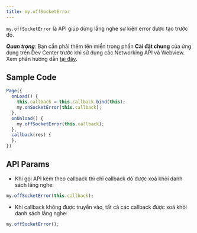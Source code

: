 ```yaml
---
title: my.offSocketError
---
```


`my.offSocketError` là API giúp dừng lắng nghe sự kiện error được tạo trước đó.

***Quan trọng***: Bạn cần phải thêm tên miền trong phần **Cài đặt chung** của ứng dụng trên Dev Center trước khi sử dụng các Networking API và Webview. Xem phần hướng dẫn [tại đây](/docs/backend-api/overview#tên-miền).

## Sample Code

```js
Page({
  onLoad() {
    this.callback = this.callback.bind(this);
    my.onSocketError(this.callback);
  },
  onUnload() {
    my.offSocketError(this.callback);
  },
  callback(res) {
  },
})
```

## API Params

- Khi gọi API kèm theo callback thì chỉ callback đó được xoá khỏi danh sách lắng nghe:

```js
my.offSocketError(this.callback);
```

- Khi callback không được truyền vào, tất cả các callback được xoá khỏi danh sách lắng nghe:
  
```js
my.offSocketError();
```